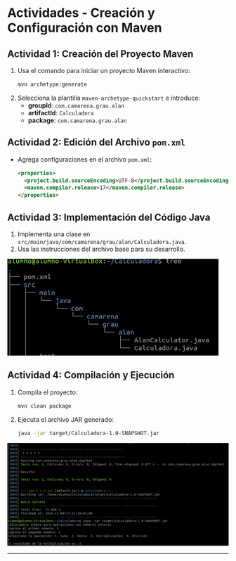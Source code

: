 # Actividades - Creación y Configuración con Maven

## Actividad 1: Creación del Proyecto Maven

1. Usa el comando para iniciar un proyecto Maven interactivo:
    ```bash
    mvn archetype:generate
    ```
2. Selecciona la plantilla `maven-archetype-quickstart` e introduce:
   - **groupId**: `com.camarena.grau.alan`
   - **artifactId**: `Calculadora`
   - **package**: `com.camarena.grau.alan`

## Actividad 2: Edición del Archivo `pom.xml`

- Agrega configuraciones en el archivo `pom.xml`:
    ```xml
    <properties>
      <project.build.sourceEncoding>UTF-8</project.build.sourceEncoding>
      <maven.compiler.release>17</maven.compiler.release>
    </properties>
    ```

## Actividad 3: Implementación del Código Java

1. Implementa una clase en `src/main/java/com/camarena/grau/alan/Calculadora.java`.
2. Usa las instrucciones del archivo base para su desarrollo.

![alt text](imgs/Captura%20de%20pantalla%202024-12-04%20173428.png)


## Actividad 4: Compilación y Ejecución

1. Compila el proyecto:
    ```bash
    mvn clean package
    ```
2. Ejecuta el archivo JAR generado:
    ```bash
    java -jar target/Calculadora-1.0-SNAPSHOT.jar
    ```

![alt text](imgs/Captura%20de%20pantalla%202024-12-04%20173515.png)

---
